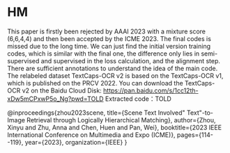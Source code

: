 # HM

This paper is firstly been rejected by AAAI 2023 with a mixture score (6,6,4,4) and then been accepted by the ICME 2023.
The final codes is missed due to the long time. We can just find the initial version training codes, which is similar with the final one, the difference only lies in semi-supervised and supervised in the loss calculation, and the alignment step. There are sufficient annotations to understand the idea of the main code.
The relabeled dataset TextCaps-OCR v2 is based on the TextCaps-OCR v1, which is published on the PRCV 2022.
You can download the TextCaps-OCR v2 on the Baidu Cloud Disk: 
https://pan.baidu.com/s/1cc12th-xDw5mCPxwP5o_Ng?pwd=TOLD
Extracted code：TOLD

@inproceedings{zhou2023scene,
  title={Scene Text Involved" Text"-to-Image Retrieval through Logically Hierarchical Matching},
  author={Zhou, Xinyu and Zhu, Anna and Chen, Huen and Pan, Wei},
  booktitle={2023 IEEE International Conference on Multimedia and Expo (ICME)},
  pages={114--119},
  year={2023},
  organization={IEEE}
}


